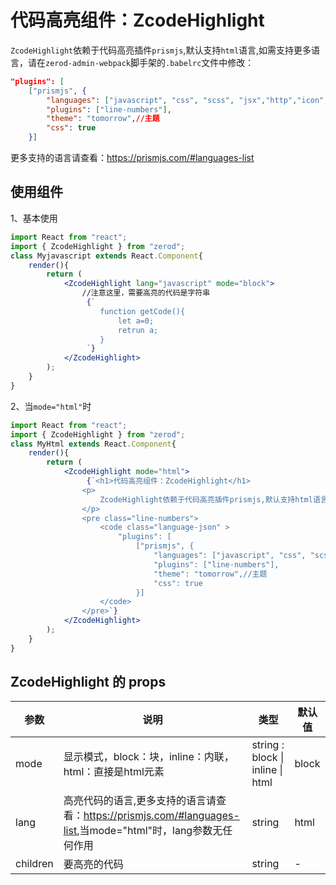 # 代码高亮组件：ZcodeHighlight

`ZcodeHighlight`依赖于代码高亮插件`prismjs`,默认支持`html`语言,如需支持更多语言，请在`zerod-admin-webpack`脚手架的`.babelrc`文件中修改：

```json
"plugins": [
    ["prismjs", {
        "languages": ["javascript", "css", "scss", "jsx","http","icon","java","json","yaml"],//已设置支持的语言，
        "plugins": ["line-numbers"],
        "theme": "tomorrow",//主题
        "css": true
    }]
```

更多支持的语言请查看：<a href="https://prismjs.com/#languages-list" target="_blank">https://prismjs.com/#languages-list</a>

## 使用组件

1、基本使用

```jsx
import React from "react";
import { ZcodeHighlight } from "zerod";
class Myjavascript extends React.Component{
    render(){
        return (
            <ZcodeHighlight lang="javascript" mode="block">
                //注意这里，需要高亮的代码是字符串
                 {`
                    function getCode(){
                        let a=0;
                        retrun a;
                    }
                 `}
            </ZcodeHighlight>
        );
    }
}
```

2、当`mode="html"`时

```jsx
import React from "react";
import { ZcodeHighlight } from "zerod";
class MyHtml extends React.Component{
    render(){
        return (
            <ZcodeHighlight mode="html">
                 {`<h1>代码高亮组件：ZcodeHighlight</h1>
				<p>
					ZcodeHighlight依赖于代码高亮插件prismjs,默认支持html语言,如需支持更多语言，请在zerod-admin-webpack脚手架的.babelrc文件中修改：
				</p>
				<pre class="line-numbers">
					<code class="language-json" >
                        "plugins": [
                            ["prismjs", {
                                "languages": ["javascript", "css", "scss", "jsx","http","icon","java","json","yaml"],//设置支持的语言，
                                "plugins": ["line-numbers"],
                                "theme": "tomorrow",//主题
                                "css": true
                            }]
                    </code>
				</pre>`}
            </ZcodeHighlight>
        );
    }
}
```

## ZcodeHighlight 的 props

<table>
	<thead>
		<tr>
			<th>参数</th>
			<th>说明</th>
			<th>类型</th>
			<th>默认值</th>
		</tr>
	</thead>
	<tbody>
		<tr>
			<td>mode</td>
			<td>显示模式，block：块，inline：内联，html：直接是html元素</td>
			<td>string : block | inline | html</td>
			<td>block</td>
		</tr>
		<tr>
			<td>lang</td>
			<td>高亮代码的语言,更多支持的语言请查看：<a href="https://prismjs.com/#languages-list" target="_blank">https://prismjs.com/#languages-list</a>,当mode="html"时，lang参数无任何作用</td>
			<td>string</td>
			<td>html</td>
		</tr>
        <tr>
			<td>children</td>
			<td>要高亮的代码</td>
			<td>string</td>
			<td>-</td>
		</tr>
	</tbody>
</table>
